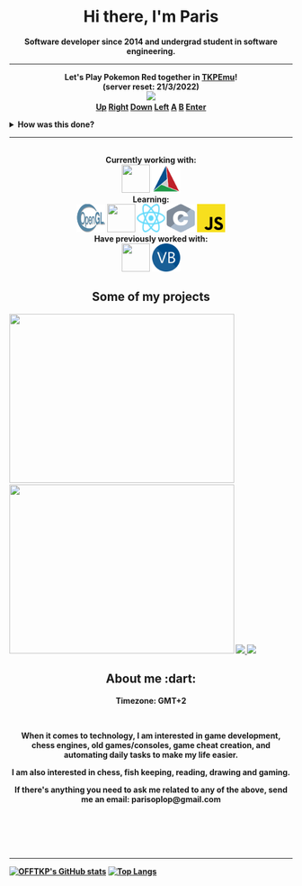 <p>
  <h1 align="center"><b>Hi there, I'm Paris</h1>
</p>

<p align="center">Software developer since 2014 and undergrad student in software engineering.</p>

----

<p align="center">
  Let's Play Pokemon Red together in <a href="https://github.com/OFFTKP/TKPEmu">TKPEmu</a>!<br/>(server reset: 21/3/2022)<br/>
  <img src="http://emulatorserv.vps.webdock.io:8080/i?test=5" width=320/><br/>
  <a href="http://emulatorserv.vps.webdock.io:8080/p?action=1&callback=http://github.com/OFFTKP/">Up</a>
  <a href="http://emulatorserv.vps.webdock.io:8080/p?action=2&callback=http://github.com/OFFTKP/">Right</a>
  <a href="http://emulatorserv.vps.webdock.io:8080/p?action=3&callback=http://github.com/OFFTKP/">Down</a>
  <a href="http://emulatorserv.vps.webdock.io:8080/p?action=4&callback=http://github.com/OFFTKP/">Left</a>
  <a href="http://emulatorserv.vps.webdock.io:8080/p?action=5&callback=http://github.com/OFFTKP/">A</a>
  <a href="http://emulatorserv.vps.webdock.io:8080/p?action=6&callback=http://github.com/OFFTKP/">B</a>
  <a href="http://emulatorserv.vps.webdock.io:8080/p?action=7&callback=http://github.com/OFFTKP/">Enter</a>
</p>
<p align="center">
  <details>
   <summary>How was this done?</summary>
    <br/>
   First, let me make it clear that this is not my idea. Props to <a href="https://github.com/HFO4">HFO4</a>, check their profile page.<br/><br/>
   This was made possible with <a href="https://github.com/OFFTKP/TKPEmu">TKPEmu</a>. <br/><br/>
    
   TKPEmu is an open-source emulator and my favorite hobby project. It's a normal emulator with a GUI, disassembler etc. and one of its functionalities is playing games through a very simple web server.<br/><br/>
  Every button is a simple get request to a vps running TKPEmu.<br/>
  You can customize it to create your own webserver! I will make a tutorial for this in the future. <br/><br/>
    
  Email me if you need help: parisoplop@gmail.com
  </details>
</p>

---

<p align="center">
  <br/>Currently working with:<br/>
  <img width="50" height="50" src="https://isocpp.org/assets/images/cpp_logo.png"/>
  <img width="50" height="50" src="cmake.png"/>
  <br/>Learning:<br/>
  <img width="50" height="50" src="Opengl-logo.svg"/>
  <img width="50" height="50" src="https://go.dev/images/go-logo-white.svg"/>
  <img width="50" height="50" src="React-icon.svg"/>
  <img width="50" height="50" src="c-icon.svg"/>
  <img width="50" height="50" src="js-icon.svg"/>
  <br/>Have previously worked with:<br/>
  <img width="50" height="50" src="https://seeklogo.com/images/C/c-sharp-c-logo-02F17714BA-seeklogo.com.png"/>
  <img width="50" height="50" src="vb-icon.svg"/>
</p>
<p align="center">
  <h2 align="center">Some of my projects</h2>
  <img width="400" height="300" src="https://github.com/OFFTKP/TKPEmu/blob/master/TKPEmu/screen.png"/>
  <img width="400" height="300" src="https://i.imgur.com/Gc0gmXK.png"/>
  <a href="https://github.com/OFFTKP/TKPEmu">
    <img align="" src="https://github-readme-stats.vercel.app/api/pin/?username=OFFTKP&repo=TKPEmu&theme=tokyonight" />
  </a>
  <a href="https://github.com/OFFTKP/AnnouncementHelper">
    <img align="" src="https://github-readme-stats.vercel.app/api/pin/?username=OFFTKP&repo=AnnouncementHelper&theme=tokyonight" />
  </a>
</p>
<p>
  <h2 align="center">About me :dart:</h2>
</p>
<p align="center">
  Timezone: GMT+2
</p></br>
<p align="center">
  When it comes to technology, I am interested in game development, chess engines, old games/consoles, game cheat creation, and automating daily tasks to make my life easier.
</p>
<p align="center">
  I am also interested in chess, fish keeping, reading, drawing and gaming.
</p>
<p align="center">
  If there's anything you need to ask me related to any of the above, send me an email: parisoplop@gmail.com
</p>
</br></br></br>
</br>

----

[![OFFTKP's GitHub stats](https://github-readme-stats.vercel.app/api?username=offtkp&theme=tokyonight)](https://github.com/anuraghazra/github-readme-stats)
[![Top Langs](https://github-readme-stats.vercel.app/api/top-langs/?username=offtkp&exclude_repo=glad-stable&layout=compact&theme=tokyonight)](https://github.com/anuraghazra/github-readme-stats)
